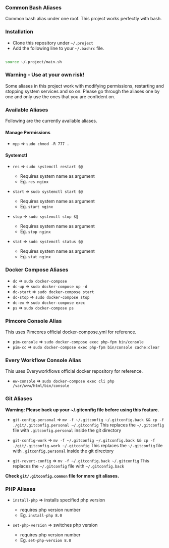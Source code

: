 ### Common Bash Aliases

Common bash alias under one roof.
This project works perfectly with bash.

### Installation

- Clone this repository under `~/.project`
- Add the following line to your `~/.bashrc` file.

```bash

source ~/.project/main.sh

```

### Warning - Use at your own risk!
Some aliases in this project work with modifying permissions, restarting and stopping system services and so on. 
Please go through the aliases one by one and only use the ones that you are confident on.

### Available Aliases

Following are the currently available aliases.

#### Manage Permissions
- `mpp` => `sudo chmod -R 777 .`

#### Systemctl
- `res` => `sudo systemctl restart $@` 
    - Requires system name as argument
    - Eg. `res nginx`

- `start` => `sudo systemctl start $@` 
    - Requires system name as argument
    - Eg. `start nginx`

- `stop` => `sudo systemctl stop $@` 
    - Requires system name as argument
    - Eg. `stop nginx`

- `stat` => `sudo systemctl status $@` 
    - Requires system name as argument
    - Eg. `stat nginx`

### Docker Compose Aliases

- `dc` => `sudo docker-compose`
- `dc-up` => `sudo docker-compose up -d`
- `dc-start` => `sudo docker-compose start`
- `dc-stop` => `sudo docker-compose stop`
- `dc-ex` => `sudo docker-compose exec`
- `ps` => `sudo docker-compose ps`

### Pimcore Console Alias
This uses Pimcores official docker-compose.yml for reference.
- `pim-console` => `sudo docker-compose exec php-fpm bin/console`
- `pim-cc` => `sudo docker-compose exec php-fpm bin/console cache:clear`

### Every Workflow Console Alias
This uses Everyworkflows official docker repository for reference.
- `ew-console` => `sudo docker-compose exec cli php /var/www/html/bin/console`

### Git Aliases
**Warning: Please back up your ~/.gitconfig file before using this feature.**

- `git-config-personal` => `mv -f ~/.gitconfig ~/.gitconfig.back && cp -f ./git/.gitconfig.personal ~/.gitconfig`
    This replaces the `~/.gitconfig` file with `.gitconfig.personal` inside the git directory
    

- `git-config-work` => `mv -f ~/.gitconfig ~/.gitconfig.back && cp -f ./git/.gitconfig.work ~/.gitconfig`
    This replaces the `~/.gitconfig` file with `.gitconfig.personal` inside the git directory


- `git-revert-config` => `mv -f ~/.gitconfig.back ~/.gitconfig`
    This replaces the `~/.gitconfig` file with `~/.gitconfig.back`

**Check `git/.gitconfig.common` file for more git aliases.**

### PHP Aliases
- `install-php` => installs specified php version
    - requires php version number
    - Eg. `install-php 8.0`

- `set-php-version` => switches php version
    - requires php version number
    - Eg. `set-php-version 8.0`
    
